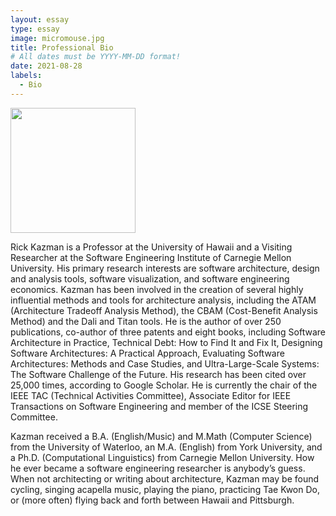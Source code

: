```yaml
---
layout: essay
type: essay
image: micromouse.jpg
title: Professional Bio
# All dates must be YYYY-MM-DD format!
date: 2021-08-28
labels:
  - Bio
---
```

<img class="ui medium floated rounded image" src="../images/micromouse.jpg" width="200">


Rick Kazman is a Professor at the University of Hawaii and a Visiting Researcher at the Software Engineering Institute of Carnegie Mellon University.  His primary research 
interests are software architecture, design and analysis tools, software visualization, and software engineering economics. Kazman has been involved in the creation of 
several highly influential methods and tools for architecture analysis, including the ATAM (Architecture Tradeoff Analysis Method), the CBAM (Cost-Benefit Analysis Method) 
and the Dali and Titan tools.  He is the author of over 250 publications, co-author of three patents and eight books, including Software Architecture in Practice, Technical 
Debt: How to Find It and Fix It, Designing Software Architectures: A Practical Approach, Evaluating Software Architectures: Methods and Case Studies, and Ultra-Large-Scale 
Systems: The Software Challenge of the Future.   His research has been cited over 25,000 times, according to Google Scholar. He is currently the  chair of the IEEE TAC 
(Technical Activities Committee), Associate Editor for IEEE Transactions on Software Engineering and member of the ICSE Steering Committee.

Kazman received a B.A. (English/Music) and M.Math (Computer Science) from the University of Waterloo, an M.A. (English) from York University, and a Ph.D. (Computational 
Linguistics) from Carnegie Mellon University.   How he ever became a software engineering researcher is anybody’s guess.  When not architecting or writing about architecture, 
Kazman may be found cycling, singing acapella music, playing the piano, practicing Tae Kwon Do, or (more often) flying back and forth between Hawaii and Pittsburgh. 
